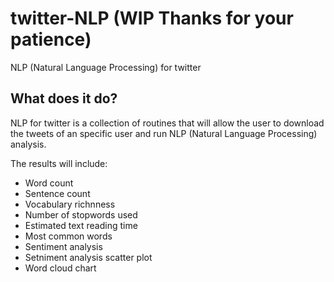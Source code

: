 # twitter-NLP (WIP Thanks for your patience)
NLP (Natural Language Processing) for twitter

## What does it do?
NLP for twitter is a collection of routines that will allow the user to download the tweets of an specific user
and run NLP (Natural Language Processing) analysis.

The results will include:
- Word count
- Sentence count
- Vocabulary richnness
- Number of stopwords used
- Estimated text reading time
- Most common words 
- Sentiment analysis
- Setniment analysis scatter plot
- Word cloud chart
